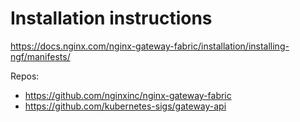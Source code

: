 <!--
SPDX-FileCopyrightText: © 2023 Siemens Healthcare GmbH

SPDX-License-Identifier: MIT
-->

# Installation instructions
https://docs.nginx.com/nginx-gateway-fabric/installation/installing-ngf/manifests/

Repos:
- https://github.com/nginxinc/nginx-gateway-fabric
- https://github.com/kubernetes-sigs/gateway-api